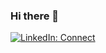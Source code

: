 ### Hi there 👋

[![LinkedIn: Connect](https://img.shields.io/badge/LinkedIn-Connect-blue)][1]

[1]: https://www.linkedin.com/in/mdsaif45/

